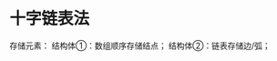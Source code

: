 


# 十字链表法
存储元素：
结构体①：数组顺序存储结点；
结构体②：链表存储边/弧；
<!--stackedit_data:
eyJoaXN0b3J5IjpbLTE1MjM2NjE3ODYsLTE4NTM0MzU3MjIsND
QwOTA1NjE5XX0=
-->